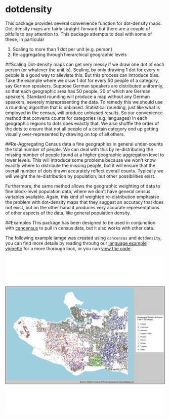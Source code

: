 # dotdensity
This package provides several convenience function for dot-density maps. Dot-density maps are fairly straight-forward but there are a couple of pitfalls to pay attention to. This package attempts to
deal with some of these, in particular

1. Scaling to more than 1 dot per unit (e.g. person)
2. Re-aggregating through hierarchical geographic levels

##Scaling
Dot-density maps can get very messy if we draw one dot of each person (or whatever the unit is). Scaling, by
only drawing 1 dot for every *n* people is a good way to alleviate this. But this process can introduce bias. Take
the example where we draw 1 dot for every 50 people of a category, say German speakers. Suppose German speakers
are distributed uniformly, so that each geographic area has 50 people, 20 of which are German speakers. Standard rounding will produce a
map without any German speakers, severely misrepresenting the data. To remedy this we should use a rounding algorithm that is unbiased. Statistical rounding, just like what is employed in the census, will produce unbiased results. So our convenience method that converts counts for categories (e.g. languages) in each geographic regions to dots does exactly that. We also shuffle the order of the dots to ensure that not all people of a certain category end up getting visually over-represented by drawing on top of all others.

##Re-Aggregating
Census data a fine geographies in general under-counts the total number of people. We can deal with this by re-distributing the missing number of people found at a higher geographic aggregation level to lower levels. This will introduce some problems because we won't know exactly where to distribute the missing people, but it will ensure that the overall number of dots drawn accurately reflect overall counts. Typically we will weight the re-distribution by population, but other possibilities exist.

Furthermore, the same method allows the geographic weighting of data to fine block-level population data, where
we don't have general census variables available. Again, this kind of weighted re-distribution emphasise the problem with dot-density maps that they suggest an accuracy that does not exist, but on the other hand it produces very accurate representations of other aspects of the data, like general population density.

##Examples
This package has been designed to be used in conjunction with [cancensus](https://github.com/mountainMath/cancensus) to pull in census data, but it also works with other data.

The following example iamge was created using `cancensus` and `dotdensity`, you can find more details by reading throuhg our [language example vignette](http://htmlpreview.github.io/?https://github.com/mountainMath/dotdensity/blob/master/vignettes/languages-example.nb.html) for a more thorough look, or you can [view the code](https://github.com/mountainMath/dotdensity/blob/master/vignettes/languages-example.Rmd).

![Vancouver languages](vancouver-languages.png)
